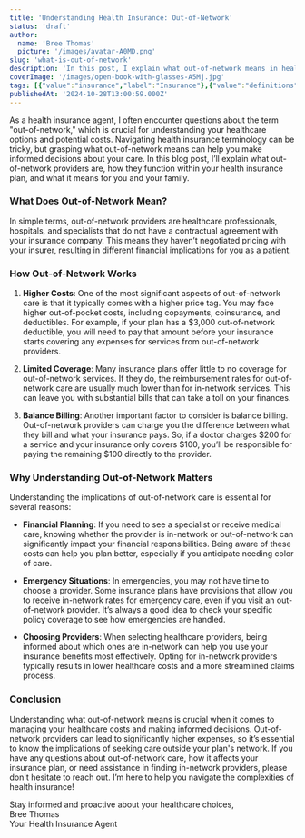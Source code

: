 ```yaml
---
title: 'Understanding Health Insurance: Out-of-Network'
status: 'draft'
author:
  name: 'Bree Thomas'
  picture: '/images/avatar-A0MD.png'
slug: 'what-is-out-of-network'
description: 'In this post, I explain what out-of-network means in health insurance, and highlight its importance in relation to higher healthcare costs, limited coverage, and the need for careful planning when seeking medical care.'
coverImage: '/images/open-book-with-glasses-A5Mj.jpg'
tags: [{"value":"insurance","label":"Insurance"},{"value":"definitions","label":"Definitions"},{"value":"terminology","label":"Terminology"}]
publishedAt: '2024-10-28T13:00:59.000Z'
---
```


As a health insurance agent, I often encounter questions about the term "out-of-network," which is crucial for understanding your healthcare options and potential costs. Navigating health insurance terminology can be tricky, but grasping what out-of-network means can help you make informed decisions about your care. In this blog post, I’ll explain what out-of-network providers are, how they function within your health insurance plan, and what it means for you and your family.

### What Does Out-of-Network Mean?

In simple terms, out-of-network providers are healthcare professionals, hospitals, and specialists that do not have a contractual agreement with your insurance company. This means they haven’t negotiated pricing with your insurer, resulting in different financial implications for you as a patient.

### How Out-of-Network Works

1. **Higher Costs**: One of the most significant aspects of out-of-network care is that it typically comes with a higher price tag. You may face higher out-of-pocket costs, including copayments, coinsurance, and deductibles. For example, if your plan has a $3,000 out-of-network deductible, you will need to pay that amount before your insurance starts covering any expenses for services from out-of-network providers.

2. **Limited Coverage**: Many insurance plans offer little to no coverage for out-of-network services. If they do, the reimbursement rates for out-of-network care are usually much lower than for in-network services. This can leave you with substantial bills that can take a toll on your finances.

3. **Balance Billing**: Another important factor to consider is balance billing. Out-of-network providers can charge you the difference between what they bill and what your insurance pays. So, if a doctor charges $200 for a service and your insurance only covers $100, you’ll be responsible for paying the remaining $100 directly to the provider.

### Why Understanding Out-of-Network Matters

Understanding the implications of out-of-network care is essential for several reasons:

- **Financial Planning**: If you need to see a specialist or receive medical care, knowing whether the provider is in-network or out-of-network can significantly impact your financial responsibilities. Being aware of these costs can help you plan better, especially if you anticipate needing color of care.

- **Emergency Situations**: In emergencies, you may not have time to choose a provider. Some insurance plans have provisions that allow you to receive in-network rates for emergency care, even if you visit an out-of-network provider. It’s always a good idea to check your specific policy coverage to see how emergencies are handled.

- **Choosing Providers**: When selecting healthcare providers, being informed about which ones are in-network can help you use your insurance benefits most effectively. Opting for in-network providers typically results in lower healthcare costs and a more streamlined claims process.

### Conclusion

Understanding what out-of-network means is crucial when it comes to managing your healthcare costs and making informed decisions. Out-of-network providers can lead to significantly higher expenses, so it’s essential to know the implications of seeking care outside your plan's network. If you have any questions about out-of-network care, how it affects your insurance plan, or need assistance in finding in-network providers, please don't hesitate to reach out. I’m here to help you navigate the complexities of health insurance!

Stay informed and proactive about your healthcare choices,\
Bree Thomas\
Your Health Insurance Agent